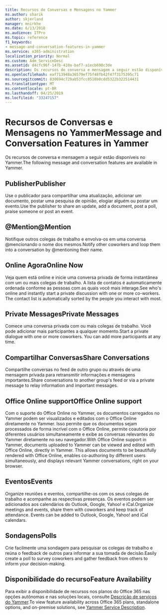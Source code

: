 ```yaml
---
title: Recursos de Conversas e Mensagens no Yammer
ms.author: sharik
author: skjerland
manager: mnirkhe
ms.date: 6/13/2018
ms.audience: ITPro
ms.topic: reference
f1_keywords:
- message-and-conversation-features-in-yammer
ms.service: o365-administration
localization_priority: Normal
ms.custom: Adm_ServiceDesc
ms.assetid: d4cfc96f-147b-410a-baf7-a1ecb690c3de
description: Os recursos de conversa e mensagem a seguir estão disponíveis no Yammer.
ms.openlocfilehash: eaf713948a36579ef75f48fb42f47f3175395c71
ms.sourcegitcommit: 830694c729ab53fcc8518b0cdd5322b322514431
ms.translationtype: MT
ms.contentlocale: pt-BR
ms.lasthandoff: 04/25/2019
ms.locfileid: "33247157"
---
```

# <a name="message-and-conversation-features-in-yammer"></a><span data-ttu-id="6ed73-103">Recursos de Conversas e Mensagens no Yammer</span><span class="sxs-lookup"><span data-stu-id="6ed73-103">Message and Conversation Features in Yammer</span></span>

<span data-ttu-id="6ed73-104">Os recursos de conversa e mensagem a seguir estão disponíveis no Yammer.</span><span class="sxs-lookup"><span data-stu-id="6ed73-104">The following message and conversation features are available in Yammer.</span></span>
  
## <a name="publisher"></a><span data-ttu-id="6ed73-105">Publisher</span><span class="sxs-lookup"><span data-stu-id="6ed73-105">Publisher</span></span>
<span data-ttu-id="6ed73-106"><a name="bkmk_Publisher"> </a></span><span class="sxs-lookup"><span data-stu-id="6ed73-106"></span></span>

<span data-ttu-id="6ed73-107">Use o publicador para compartilhar uma atualização, adicionar um documento, postar uma pesquisa de opinião, elogiar alguém ou postar um evento.</span><span class="sxs-lookup"><span data-stu-id="6ed73-107">Use the publisher to share an update, add a document, post a poll, praise someone or post an event.</span></span>
  
## <a name="mention"></a><span data-ttu-id="6ed73-108">@Mention</span><span class="sxs-lookup"><span data-stu-id="6ed73-108">@Mention</span></span>
<span data-ttu-id="6ed73-109"><a name="bkmk_AtMention"> </a></span><span class="sxs-lookup"><span data-stu-id="6ed73-109"></span></span>

<span data-ttu-id="6ed73-110">Notifique outros colegas de trabalho e envolva-os em uma conversa @mencionando o nome dos mesmos.</span><span class="sxs-lookup"><span data-stu-id="6ed73-110">Notify other coworkers and loop them into a conversation by @mentioning their name.</span></span>
  
## <a name="online-now"></a><span data-ttu-id="6ed73-111">Online Agora</span><span class="sxs-lookup"><span data-stu-id="6ed73-111">Online Now</span></span>
<span data-ttu-id="6ed73-112"><a name="bkmk_OnlineNow"> </a></span><span class="sxs-lookup"><span data-stu-id="6ed73-112"></span></span>

<span data-ttu-id="6ed73-p101">Veja quem está online e inicie uma conversa privada de forma instantânea com um ou mais colegas de trabalho. A lista de contatos é automaticamente ordenada conforme as pessoas com as quais você mais interage.</span><span class="sxs-lookup"><span data-stu-id="6ed73-p101">See who's online and instantly start a private discussion with one or more co-workers. The contact list is automatically sorted by the people you interact with most.</span></span>
  
## <a name="private-messages"></a><span data-ttu-id="6ed73-115">Private Messages</span><span class="sxs-lookup"><span data-stu-id="6ed73-115">Private Messages</span></span>
<span data-ttu-id="6ed73-116"><a name="bkmk_PrivateMessages"> </a></span><span class="sxs-lookup"><span data-stu-id="6ed73-116"></span></span>

<span data-ttu-id="6ed73-p102">Comece uma conversa privada com ou mais colegas de trabalho. Você pode adicionar mais participantes a qualquer momento.</span><span class="sxs-lookup"><span data-stu-id="6ed73-p102">Start a private dialogue with one or more coworkers. You can add more participants at any time.</span></span>
  
## <a name="share-conversations"></a><span data-ttu-id="6ed73-119">Compartilhar Conversas</span><span class="sxs-lookup"><span data-stu-id="6ed73-119">Share Conversations</span></span>
<span data-ttu-id="6ed73-120"><a name="bkmk_ShareConversations"> </a></span><span class="sxs-lookup"><span data-stu-id="6ed73-120"></span></span>

<span data-ttu-id="6ed73-121">Compartilhe conversas no feed de outro grupo ou através de uma mensagem privada para retransmitir informações e mensagens importantes.</span><span class="sxs-lookup"><span data-stu-id="6ed73-121">Share conversations to another group's feed or via a private message to relay information and important messages.</span></span>
  
## <a name="office-online-support"></a><span data-ttu-id="6ed73-122">Office Online support</span><span class="sxs-lookup"><span data-stu-id="6ed73-122">Office Online support</span></span>
<span data-ttu-id="6ed73-123"><a name="bkmk_ShareConversations"> </a></span><span class="sxs-lookup"><span data-stu-id="6ed73-123"></span></span>

<span data-ttu-id="6ed73-p103">Com o suporte do Office Online no Yammer, os documentos carregados no Yammer podem ser visualizados e editados com o Office Online diretamente no Yammer. Isso permite que os documentos sejam processados de forma incrível com o Office Online, permite coautoria por diferentes usuários simultaneamente e exibe as conversas relevantes do Yammer diretamente no seu navegador.</span><span class="sxs-lookup"><span data-stu-id="6ed73-p103">With Office Online support in Yammer, documents uploaded to Yammer can be viewed and edited with Office Online, directly in Yammer. This allows documents to be beautifully rendered with Office Online, enables co-authoring by different users simultaneously, and displays relevant Yammer conversations, right on your browser.</span></span>
  
## <a name="events"></a><span data-ttu-id="6ed73-126">Eventos</span><span class="sxs-lookup"><span data-stu-id="6ed73-126">Events</span></span>
<span data-ttu-id="6ed73-127"><a name="bkmk_Events"> </a></span><span class="sxs-lookup"><span data-stu-id="6ed73-127"></span></span>

<span data-ttu-id="6ed73-p104">Organize reuniões e eventos, compartilhe-os com os seus colegas de trabalho e acompanhe as respectivas presenças. Os eventos podem ser adicionados aos calendários do Outlook, Google, Yahoo! e iCal.</span><span class="sxs-lookup"><span data-stu-id="6ed73-p104">Organize meetings and events, share them with coworkers and keep track of attendance. Events can be added to Outlook, Google, Yahoo! and iCal calendars.</span></span>
  
## <a name="polls"></a><span data-ttu-id="6ed73-131">Sondagens</span><span class="sxs-lookup"><span data-stu-id="6ed73-131">Polls</span></span>
<span data-ttu-id="6ed73-132"><a name="bkmk_Polls"> </a></span><span class="sxs-lookup"><span data-stu-id="6ed73-132"></span></span>

<span data-ttu-id="6ed73-133">Crie facilmente uma sondagem para pesquisar os colegas de trabalho e reúna o feedback de outros para informar a sua tomada de decisão.</span><span class="sxs-lookup"><span data-stu-id="6ed73-133">Easily create a poll to survey coworkers and gather feedback from others to inform your decision-making.</span></span>
  
## <a name="feature-availability"></a><span data-ttu-id="6ed73-134">Disponibilidade do recurso</span><span class="sxs-lookup"><span data-stu-id="6ed73-134">Feature Availability</span></span>
<span data-ttu-id="6ed73-135"><a name="bkmk_Polls"> </a></span><span class="sxs-lookup"><span data-stu-id="6ed73-135"></span></span>

<span data-ttu-id="6ed73-136">Para exibir a disponibilidade de recursos nos planos do Office 365 nas opções autônomas e nas soluções locais, consulte [Descrição de serviços do Yammer](yammer-service-description.md).</span><span class="sxs-lookup"><span data-stu-id="6ed73-136">To view feature availability across Office 365 plans, standalone options, and on-premise solutions, see [Yammer Service Description](yammer-service-description.md).</span></span>
  

